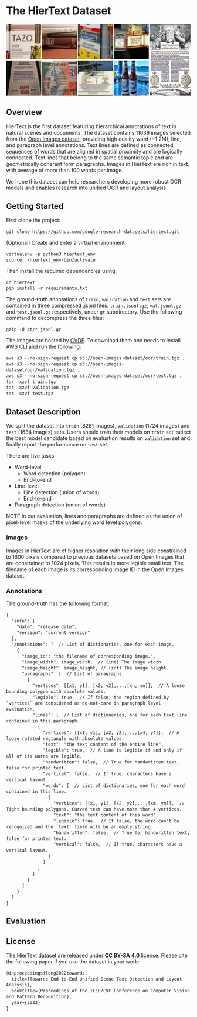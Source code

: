 # The HierText Dataset

![samples](docs/images/dataset.png)

## Overview

HierText is the first dataset featuring hierarchical annotations of text in
natural scenes and documents. The dataset contains 11639 images selected from
the
[Open Images dataset](https://storage.googleapis.com/openimages/web/index.html),
providing high quality word (~1.2M), line, and paragraph level annotations. Text
lines are defined as connected sequences of words that are aligned in spatial
proximity and are logically connected. Text lines that belong to the same
semantic topic and are geometrically coherent form paragraphs. Images in
HierText are rich in text, with average of more than 100 words per image.

We hope this dataset can help researchers developing more robust OCR models and
enables research into unified OCR and layout analysis.

## Getting Started

First clone the project:

```
git clone https://github.com/google-research-datasets/hiertext.git
```

(Optional) Create and enter a virtual environment:

```
virtualenv -p python3 hiertext_env
source ./hiertext_env/bin/activate
```

Then install the required dependencies using:

```
cd hiertext
pip install -r requirements.txt
```

The ground-truth annotations of `train`, `validation` and `test` sets are
contained in three compressed .jsonl files: `train.jsonl.gz`, `val.jsonl.gz` and
`test.jsonl.gz` respectively, under `gt` subdirectory. Use the following command
to decompress the three files:

```
gzip -d gt/*.jsonl.gz
```

The images are hosted by [CVDF](http://www.cvdfoundation.org/). To download them
one needs to install
[AWS CLI](https://docs.aws.amazon.com/cli/latest/userguide/getting-started-install.html)
and run the following:

```
aws s3 --no-sign-request cp s3://open-images-dataset/ocr/train.tgz .
aws s3 --no-sign-request cp s3://open-images-dataset/ocr/validation.tgz .
aws s3 --no-sign-request cp s3://open-images-dataset/ocr/test.tgz .
tar -xzvf train.tgz
tar -xzvf validation.tgz
tar -xzvf test.tgz
```

## Dataset Description

We split the dataset into `train` (8281 images), `validation` (1724 images) and
`test` (1634 images) sets. Users should train their models on `train` set,
select the best model candidate based on evaluation results on `validation` set
and finally report the performance on `test` set.

There are five tasks:

-   Word-level
    -   Word detection (polygon)
    -   End-to-end
-   Line-level
    -   Line detection (union of words)
    -   End-to-end
-   Paragraph detection (union of words)

NOTE In our evaluation, lines and paragraphs are defined as the union of
pixel-level masks of the underlying word level polygons.

### Images

Images in HierText are of higher resolution with their long side constrained to
1600 pixels compared to previous datasets based on Open Images that are
constrained to 1024 pixels. This results in more legible small text. The
filename of each image is its corresponding image ID in the Open Images dataset.

### Annotations

The ground-truth has the following format:

```jsonc
{
  "info": {
    "date": "release date",
    "version": "current version"
  },
  "annotations": [  // List of dictionaries, one for each image.
    {
      "image_id": "the filename of corresponding image.",
      "image_width": image_width,  // (int) The image width.
      "image_height": image_height, // (int) The image height.
      "paragraphs": [  // List of paragraphs.
        {
          "vertices": [[x1, y1], [x2, y2],...,[xn, yn]],  // A loose bounding polygon with absolute values.
          "legible": true,  // If false, the region defined by `vertices` are considered as do-not-care in paragraph level evaluation.
          "lines": [  // List of dictionaries, one for each text line contained in this paragraph.
            {
              "vertices": [[x1, y1], [x2, y2],...,[x4, y4]],  // A loose rotated rectangle with absolute values.
              "text": "the text content of the entire line",
              "legible": true,  // A line is legible if and only if all of its words are legible.
              "handwritten": false,  // True for handwritten text, false for printed text.
              "vertical": false,  // If true, characters have a vertical layout.
              "words": [  // List of dictionaries, one for each word contained in this line.
                {
                  "vertices": [[x1, y1], [x2, y2],...,[xm, ym]],  // Tight bounding polygons. Curved text can have more than 4 vertices.
                  "text": "the text content of this word",
                  "legible": true,  // If false, the word can't be recognized and the `text` field will be an empty string.
                  "handwritten": false,  // True for handwritten text, false for printed text.
                  "vertical": false,  // If true, characters have a vertical layout.
                }
              ]
            }
          ]
        }
      ]
    }
  ]
}
```

## Evaluation

## License

The HierText dataset are released under
[**CC BY-SA 4.0**](https://creativecommons.org/licenses/by-sa/4.0/) license.
Please cite the following paper if you use the dataset in your work:

```
@inproceedings{long2022towards,
  title={Towards End-to-End Unified Scene Text Detection and Layout Analysis},
  booktitle={Proceedings of the IEEE/CVF Conference on Computer Vision and Pattern Recognition},
  year={2022}
}
```

